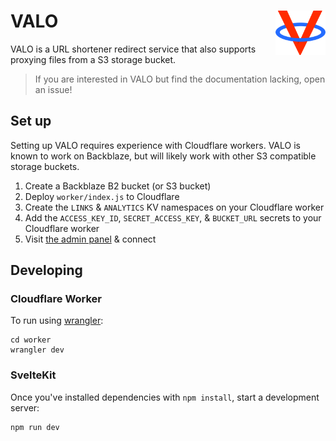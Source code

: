 # VALO <img src="static/icon.svg" height="auto" width="80" align="right">

VALO is a URL shortener redirect service that also supports proxying files from a S3 storage bucket.

> If you are interested in VALO but find the documentation lacking, open an issue!

## Set up

Setting up VALO requires experience with Cloudflare workers. VALO is known to work on Backblaze, but will likely work with other S3 compatible storage buckets.

1. Create a Backblaze B2 bucket (or S3 bucket)
2. Deploy `worker/index.js` to Cloudflare
3. Create the `LINKS` & `ANALYTICS` KV namespaces on your Cloudflare worker
4. Add the `ACCESS_KEY_ID`, `SECRET_ACCESS_KEY`, & `BUCKET_URL` secrets to your Cloudflare worker
5. Visit [the admin panel](https://valo.vercel.app/) & connect

## Developing

### Cloudflare Worker

To run using [wrangler](https://github.com/cloudflare/wrangler):

```
cd worker
wrangler dev
```

### SvelteKit

Once you've installed dependencies with `npm install`, start a development server:

```bash
npm run dev
```